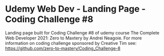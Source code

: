 # Udemy Web Dev - Landing Page - Coding Challenge #8
Landing page built for Coding Challenge #8 of udemy course The Complete Web Developer 2021: Zero to Maxtery by Andrei Neagoie. For more information on coding challenge sponsored by Creative Tim see:
https://github.com/zero-to-mastery/Coding_Challenge-8
